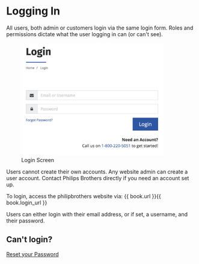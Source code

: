 # Logging In
All users, both admin or customers login via the same login form. Roles and permissions dictate what the user logging in can \(or can't see)\.

<figure>
    <img src="/assets/login.png" height="300" />
    <figcaption>Login Screen</figcaption>
</figure>
  
Users cannot create their own accounts. Any website admin can create a user account. Contact Philips Brothers directly if you need an account set up.

To login, access the philipbrothers website via: {{ book.url }}{{ book.login_url }}

Users can either login with their email address, or if set, a username, and their password.

## Can't login?
[Reset your Password](/authentication/resetting-password.md)